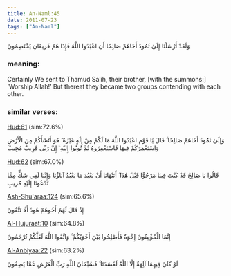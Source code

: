 ```yaml
---
title: An-Naml:45
date: 2011-07-23
tags: ["An-Naml"]
---
```

وَلَقَدْ أَرْسَلْنَا إِلَىٰ ثَمُودَ أَخَاهُمْ صَالِحًا أَنِ اعْبُدُوا اللَّهَ فَإِذَا هُمْ فَرِيقَانِ يَخْتَصِمُونَ
### meaning: 
Certainly We sent to Thamud Salih, their brother, [with the summons:] ‘Worship Allah!’ But thereat they became two groups contending with each other.
### similar verses: 

[Hud:61](/11/61) (sim:72.6%)

وَإِلَىٰ ثَمُودَ أَخَاهُمْ صَالِحًا ۚ قَالَ يَا قَوْمِ اعْبُدُوا اللَّهَ مَا لَكُمْ مِنْ إِلَٰهٍ غَيْرُهُ ۖ هُوَ أَنْشَأَكُمْ مِنَ الْأَرْضِ وَاسْتَعْمَرَكُمْ فِيهَا فَاسْتَغْفِرُوهُ ثُمَّ تُوبُوا إِلَيْهِ ۚ إِنَّ رَبِّي قَرِيبٌ مُجِيبٌ

[Hud:62](/11/62) (sim:67.0%)

قَالُوا يَا صَالِحُ قَدْ كُنْتَ فِينَا مَرْجُوًّا قَبْلَ هَٰذَا ۖ أَتَنْهَانَا أَنْ نَعْبُدَ مَا يَعْبُدُ آبَاؤُنَا وَإِنَّنَا لَفِي شَكٍّ مِمَّا تَدْعُونَا إِلَيْهِ مُرِيبٍ

[Ash-Shu'araa:124](/26/124) (sim:65.6%)

إِذْ قَالَ لَهُمْ أَخُوهُمْ هُودٌ أَلَا تَتَّقُونَ

[Al-Hujuraat:10](/49/10) (sim:64.8%)

إِنَّمَا الْمُؤْمِنُونَ إِخْوَةٌ فَأَصْلِحُوا بَيْنَ أَخَوَيْكُمْ ۚ وَاتَّقُوا اللَّهَ لَعَلَّكُمْ تُرْحَمُونَ

[Al-Anbiyaa:22](/21/22) (sim:63.2%)

لَوْ كَانَ فِيهِمَا آلِهَةٌ إِلَّا اللَّهُ لَفَسَدَتَا ۚ فَسُبْحَانَ اللَّهِ رَبِّ الْعَرْشِ عَمَّا يَصِفُونَ
